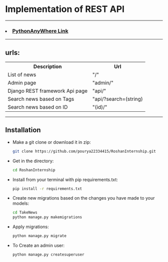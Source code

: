 # Implementation of REST API
<hr>
<h3><li><a href="http://pouryakarami.pythonanywhere.com/"> PythonAnyWhere Link </a></li></h3>
<hr>
<h2> urls: </h2>
<table>
  <tr>
    <th> Description </th>
    <th> Url </th>
  </tr>
  <tr>
    <td> List of news </td>
    <td> "/" </td>
  </tr>
  <tr>
    <td> Admin page </td>
    <td> "admin/" </td>
  </tr>
  <tr>
    <td> Django REST framework Api page </td>
    <td> "api/" </td>
  </tr>
  <tr>
    <td> Search news based on Tags </td>
    <td> "api/?search=(string) </td>
  </tr>
  <tr>
    <td> Search news based on ID </td>
    <td> "(id)/" </td>
  </tr>
</table>
<hr>

##  Installation

- Make a git clone or download it in zip:
    ```bash
    git clone https://github.com/pourya22334415/RoshanInternship.git
    ```

- Get in the directory:
    ```bash
    cd RoshanInternship
    ```

- Install from your terminal with pip requirements.txt:
    ```bash
    pip install -r requirements.txt
    ```
    
- Create new migrations based on the changes you have made to your models:
    ```bash
    cd TakeNews
    python manage.py makemigrations
    ```

- Apply migrations:
    ```bash
    python manage.py migrate
    ```

- To Create an admin user:
    ```bash
    python manage.py createsuperuser
    ```
